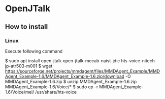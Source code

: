 # OpenJTalk
## How to install
### Linux
Execute following command

$ sudo apt install open-jtalk open-jtalk-mecab-naist-jdic hts-voice-nitech-jp-atr503-m001
$ wget https://sourceforge.net/projects/mmdagent/files/MMDAgent_Example/MMDAgent_Example-1.6/MMDAgent_Example-1.6.zip/download -O MMDAgent_Example-1.6.zip
$ unzip MMDAgent_Example-1.6.zip MMDAgent_Example-1.6/Voice/*
$ sudo cp -r MMDAgent_Example-1.6/Voice/mei/ /usr/share/hts-voice
